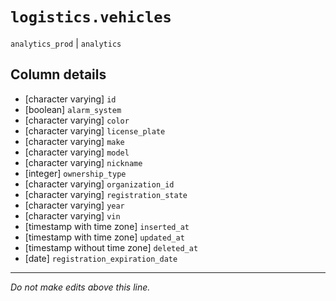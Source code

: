 # `logistics.vehicles`
`analytics_prod` | `analytics`

## Column details
* [character varying] `id`
* [boolean]   `alarm_system`
* [character varying] `color`
* [character varying] `license_plate`
* [character varying] `make`
* [character varying] `model`
* [character varying] `nickname`
* [integer]   `ownership_type`
* [character varying] `organization_id`
* [character varying] `registration_state`
* [character varying] `year`
* [character varying] `vin`
* [timestamp with time zone] `inserted_at`
* [timestamp with time zone] `updated_at`
* [timestamp without time zone] `deleted_at`
* [date]      `registration_expiration_date`

-------------------------------------------------------------------------------
*Do not make edits above this line.*
